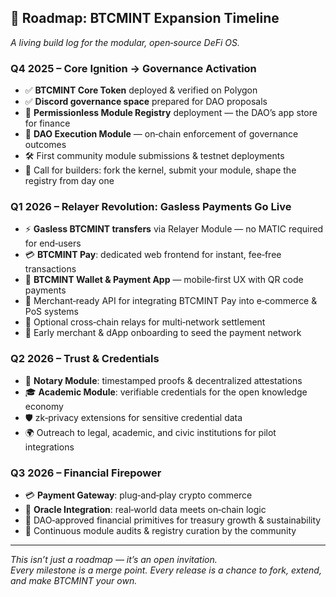 ## 🚀 Roadmap: BTCMINT Expansion Timeline  
_A living build log for the modular, open‑source DeFi OS._

### Q4 2025 – Core Ignition → Governance Activation  
- ✅ **BTCMINT Core Token** deployed & verified on Polygon  
- ✅ **Discord governance space** prepared for DAO proposals  
- 🚧 **Permissionless Module Registry** deployment — the DAO’s app store for finance  
- 🚧 **DAO Execution Module** — on‑chain enforcement of governance outcomes  
- 🛠 First community module submissions & testnet deployments  
- 📢 Call for builders: fork the kernel, submit your module, shape the registry from day one  

### Q1 2026 – Relayer Revolution: Gasless Payments Go Live  
- ⚡ **Gasless BTCMINT transfers** via Relayer Module — no MATIC required for end‑users  
- 💳 **BTCMINT Pay**: dedicated web frontend for instant, fee‑free transactions  
- 📱 **BTCMINT Wallet & Payment App** — mobile‑first UX with QR code payments  
- 🔗 Merchant‑ready API for integrating BTCMINT Pay into e‑commerce & PoS systems  
- 🌉 Optional cross‑chain relays for multi‑network settlement  
- 🤝 Early merchant & dApp onboarding to seed the payment network  

### Q2 2026 – Trust & Credentials  
- 📜 **Notary Module**: timestamped proofs & decentralized attestations  
- 🎓 **Academic Module**: verifiable credentials for the open knowledge economy  
- 🛡 zk‑privacy extensions for sensitive credential data  
- 🌍 Outreach to legal, academic, and civic institutions for pilot integrations  

### Q3 2026 – Financial Firepower  
- 💳 **Payment Gateway**: plug‑and‑play crypto commerce  
- 📡 **Oracle Integration**: real‑world data meets on‑chain logic  
- 🏦 DAO‑approved financial primitives for treasury growth & sustainability  
- 🔄 Continuous module audits & registry curation by the community  

---

_This isn’t just a roadmap — it’s an open invitation.  
Every milestone is a merge point. Every release is a chance to fork, extend, and make BTCMINT your own._
